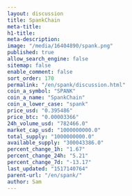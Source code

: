 ```yaml
---
layout: discussion
title: SpankChain
meta-title: 
h1-title: 
meta-description: 
image: "/media/16404890/spank.png"
published: true
allow_search_engine: false
sitemap: false
enable_comment: false
sort_order: 170
permalink: "/en/spank/discussion.html"
coin_a_symbol: "SPANK"
coin_a_name: "SpankChain"
coin_a_lower_case: "spank"
price_usd: "0.395486"
price_btc: "0.00003366"
24h_volume_usd: "782466.0"
market_cap_usd: "1000000000.0"
total_supply: "1000000000.0"
available_supply: "300043386.0"
percent_change_1h: "1.67"
percent_change_24h: "5.21"
percent_change_7d: "-13.17"
last_updated: "1517140764"
parent-url: "/en/spank/"
author: Sam
---
```


